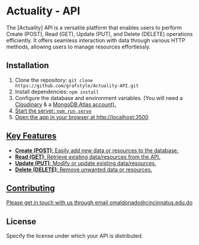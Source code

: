 # Actuality - API

The [Actuality] API is a versatile platform that enables users to perform Create (POST), Read (GET), Update (PUT), and Delete (DELETE) operations efficiently. It offers seamless interaction with data through various HTTP methods, allowing users to manage resources effortlessly.

## Installation

1. Clone the repository: `git clone https://github.com/grafstyle/Actuality-API.git`
2. Install dependencies: `npm install`
3. Configure the database and environment variables. (You will need a <a href="https://cloudinary.com/">Cloudinary</a> & a <a href="https://www.mongodb.com/atlas/database">MongoDB Atlas account).
4. Start the server: `npm run serve`
5. Open the app in your browser at http://localhost:3500


## Key Features

- <b>Create (POST)</b>: Easily add new data or resources to the database.
- <b>Read (GET)</b>: Retrieve existing data/resources from the API.
- <b>Update (PUT)</b>: Modify or update existing data/resources.
- <b>Delete (DELETE)</b>: Remove unwanted data or resources.
  

## Contributing

Please get in touch with us through email omaldonado@cincinnatus.edu.do

## License

Specify the license under which your API is distributed.


<!-- Security scan triggered at 2025-09-02 16:07:26 -->